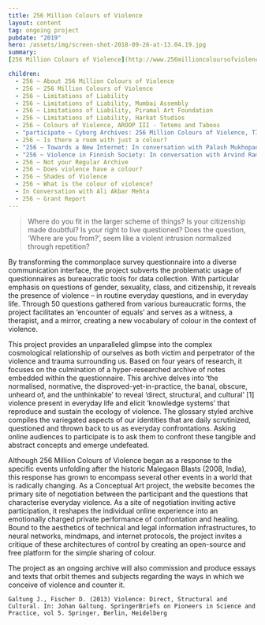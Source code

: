 ```yaml
---
title: 256 Million Colours of Violence
layout: content
tag: ongoing project
pubdate: "2019"
hero: /assets/img/screen-shot-2018-09-26-at-13.04.19.jpg
summary:
[256 Million Colours of Violence](http://www.256millioncoloursofviolence.com/) is a survey-based interactive archival research project, inviting online and onsite audiences to participate in a survey-based research to actively co-create the website’s archive of colours that represent ‘violence’.

children:
  - 256 ~ About 256 Million Colours of Violence
  - 256 ~ 256 Million Colours of Violence
  - 256 ~ Limitations of Liability
  - 256 ~ Limitations of Liability, Mumbai Assembly
  - 256 ~ Limitations of Liability, Piramal Art Foundation
  - 256 ~ Limitations of Liability, Harkat Studios
  - 256 ~ Colours of Violence, AROOP III - Totems and Taboos
  - "participate ~ Cyborg Archives: 256 Million Colours of Violence, TIFA Working Studios, Pune"
  - 256 ~ Is there a room with just a colour?
  - "256 ~ Towards a New Internet: In conversation with Palash Mukhopadhyay"
  - "256 ~ Violence in Finnish Society: In conversation with Arvind Ramachandran"
  - 256 ~ Not your Regular Archive
  - 256 ~ Does violence have a colour?
  - 256 ~ Shades of Violence
  - 256 ~ What is the colour of violence?
  - In Conversation with Ali Akbar Mehta
  - 256 ~ Grant Report
---
```

> Where do you fit in the larger scheme of things? Is your citizenship made doubtful? Is your right to live questioned? Does the question, ‘Where are you from?’, seem like a violent intrusion normalized through repetition?

By transforming the commonplace survey questionnaire into a diverse communication interface, the project subverts the problematic usage of questionnaires as bureaucratic tools for data collection. With particular emphasis on questions of gender, sexuality, class, and citizenship, it reveals the presence of violence – in routine everyday questions, and in everyday life. Through 50 questions gathered from various bureaucratic forms, the project facilitates an ‘encounter of equals’ and serves as a witness, a therapist, and a mirror, creating a new vocabulary of colour in the context of violence.

This project provides an unparalleled glimpse into the complex cosmological relationship of ourselves as both victim and perpetrator of the violence and trauma surrounding us. Based on four years of research, it focuses on the culmination of a hyper-researched archive of notes embedded within the questionnaire. This archive delves into ‘the normalised, normative, the disproved-yet-in-practice, the banal, obscure, unheard of, and the unthinkable’ to reveal ‘direct, structural, and cultural’ [1] violence present in everyday life and elicit ‘knowledge systems’ that reproduce and sustain the ecology of violence. The glossary styled archive compiles the variegated aspects of our identities that are daily scrutinized, questioned and thrown back to us as everyday confrontations. Asking online audiences to participate is to ask them to confront these tangible and abstract concepts and emerge undefeated.

Although 256 Million Colours of Violence began as a response to the specific events unfolding after the historic Malegaon Blasts (2008, India), this response has grown to encompass several other events in a world that is radically changing. As a Conceptual Art project, the website becomes the primary site of negotiation between the participant and the questions that characterise everyday violence. As a site of negotiation inviting active participation, it reshapes the individual online experience into an emotionally charged private performance of confrontation and healing. Bound to the aesthetics of technical and legal information infrastructures, to neural networks, mindmaps, and internet protocols, the project invites a critique of these architectures of control by creating an open-source and free platform for the simple sharing of colour.

The project as an ongoing archive will also commission and produce essays and texts that orbit themes and subjects regarding the ways in which we conceive of violence and counter it.

    Galtung J., Fischer D. (2013) Violence: Direct, Structural and Cultural. In: Johan Galtung. SpringerBriefs on Pioneers in Science and Practice, vol 5. Springer, Berlin, Heidelberg
